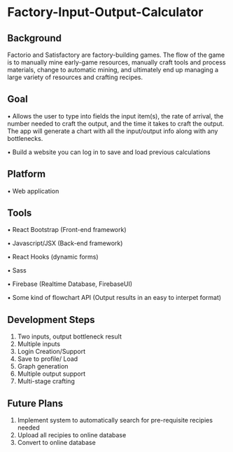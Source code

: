# Factory-Input-Output-Calculator

## Background

Factorio and Satisfactory are factory-building games. The flow of the game is to manually mine early-game resources, manually craft tools and process materials, change to automatic mining, and ultimately end up managing a large variety of resources and crafting recipes. 

## Goal

•	Allows the user to type into fields the input item(s), the rate of arrival, the number needed to craft the output, and the time it takes to craft the output. The app will generate a chart with all the input/output info along with any bottlenecks.

•	Build a website you can log in to save and load previous calculations

## Platform

•	Web application

## Tools

•	React Bootstrap (Front-end framework)

• Javascript/JSX (Back-end framework)
 
• React Hooks (dynamic forms)

•	Sass

•	Firebase (Realtime Database, FirebaseUI)

•	Some kind of flowchart API (Output results in an easy to interpet format)

## Development Steps

1.	Two inputs, output bottleneck result
2.	Multiple inputs
3.	Login Creation/Support
4.	Save to profile/ Load
5.	Graph generation
6.	Multiple output support
7.	Multi-stage crafting

## Future Plans
 
1. Implement system to automatically search for pre-requisite recipies needed
2. Upload all recipies to online database
3. Convert to online database
